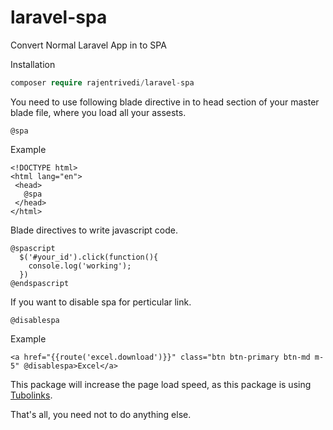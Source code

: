 # laravel-spa
Convert Normal Laravel App in to SPA

Installation
  ```php
  composer require rajentrivedi/laravel-spa
  ```
 You need to use following blade directive in to head section of your master blade file, where you load all your assests.
 ```
 @spa
 ```
 Example
 ```
<!DOCTYPE html>
<html lang="en">
  <head>
    @spa
  </head>
</html>
```
Blade directives to write javascript code.
```
@spascript
  $('#your_id').click(function(){
    console.log('working');
  })
@endspascript
```

If you want to disable spa for perticular link.
```
@disablespa
```
Example
```
<a href="{{route('excel.download')}}" class="btn btn-primary btn-md m-5" @disablespa>Excel</a>
```

 This package will increase the page load speed, as this package is using [Tubolinks](https://github.com/turbolinks/turbolinks#canceling-visits-before-they-start).
 
 That's all, you need not to do anything else.


